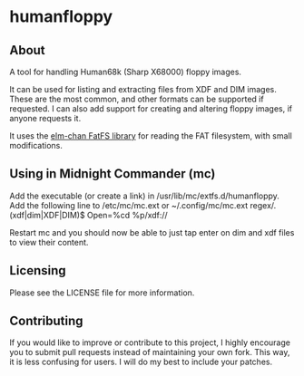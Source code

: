 humanfloppy
===========

About
-----

A tool for handling Human68k (Sharp X68000) floppy images.

It can be used for listing and extracting files from XDF and DIM images. These are the most common, and other formats can be supported if requested. I can also add support for creating and altering floppy images, if anyone requests it.

It uses the [elm-chan FatFS library](http://elm-chan.org/fsw/ff/00index_e.html) for reading the FAT filesystem, with small modifications.

Using in Midnight Commander (mc)
--------------------------------

Add the executable (or create a link) in /usr/lib/mc/extfs.d/humanfloppy.
Add the following line to /etc/mc/mc.ext or ~/.config/mc/mc.ext
 regex/\.(xdf|dim|XDF|DIM)$
 	Open=%cd %p/xdf://

Restart mc and you should now be able to just tap enter on dim and xdf files to view their content.


Licensing
---------

Please see the LICENSE file for more information.

Contributing
------------

If you would like to improve or contribute to this project, I highly encourage you to submit pull requests instead of maintaining your own fork. This way, it is less confusing for users. I will do my best to include your patches.
